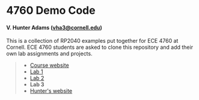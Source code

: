 # 4760 Demo Code
#### V. Hunter Adams (vha3@cornell.edu)

This is a collection of RP2040 examples put together for ECE 4760 at Cornell. ECE 4760 students are asked to clone this repository and add their own lab assignments and projects.

> - [Course website](https://ece4760.github.io)
> - [Lab 1](https://vanhunteradams.com/Pico/Cricket/Crickets.html)
> - [Lab 2](https://vanhunteradams.com/Pico/Animal_Movement/Animal_Movement.html)
> - **Lab 3**
> - [Hunter's website](https://vanhunteradams.com)